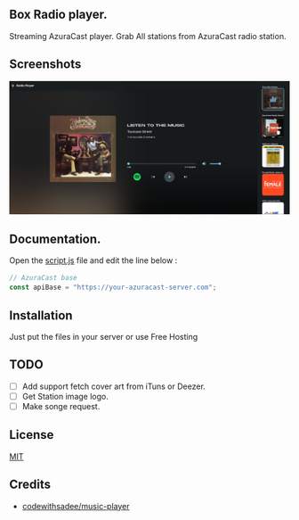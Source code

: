 ## Box Radio player.

Streaming AzuraCast player. Grab All stations from AzuraCast radio station.

## Screenshots

![Demo Screenshots](https://raw.githubusercontent.com/PeWe79/box-azuracast-player/main/static/images/thumbs.png)


## Documentation.

Open the [script.js](https://github.com/PeWe79/box-azuracast-player/blob/main/static/js/script.js) file and edit the line below :

```javascript
// AzuraCast base
const apiBase = "https://your-azuracast-server.com";

```

## Installation
Just put the files in your server or use Free Hosting

## TODO
- [ ] Add support fetch cover art from iTuns or Deezer.
- [ ] Get Station image logo.
- [ ] Make songe request.

## License

[MIT](https://github.com/codewithsadee/music-player?tab=MIT-1-ov-file)

## Credits
* [codewithsadee/music-player](https://github.com/codewithsadee/music-player)